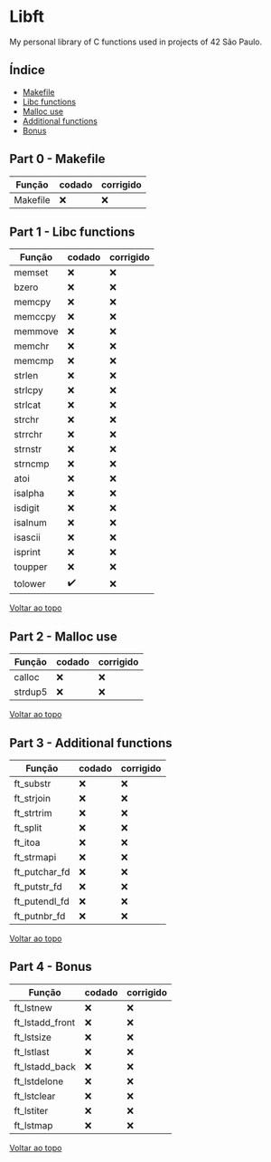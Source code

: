 # Libft
My personal library of C functions used in projects of 42 São Paulo.

<a id='indice'></a>
## Índice
- [Makefile](#part0)
- [Libc functions](#part1)
- [Malloc use](#part2)
- [Additional functions](#part3)
- [Bonus](#part4)

<!-- Feito ✔️ -->
<!-- Não Feito ❌ -->

<a id='part0'></a>
## Part 0 - Makefile

| Função | codado | corrigido |
| --- | --- | --- |
| Makefile | ❌ | ❌ |

<a id='part1'></a>
## Part 1 - Libc functions

| Função | codado | corrigido |
| --- | --- | --- |
| memset | ❌ | ❌ |
| bzero	| ❌ | ❌ |
| memcpy | ❌ | ❌ |
| memccpy | ❌ | ❌ |
| memmove | ❌ | ❌ |
| memchr | ❌ | ❌ |
| memcmp | ❌ | ❌ |
| strlen | ❌ | ❌ |
| strlcpy | ❌ | ❌ |
| strlcat | ❌ | ❌ |
| strchr | ❌ | ❌ |
| strrchr | ❌ | ❌ |
| strnstr | ❌ | ❌ |
| strncmp | ❌ | ❌ |
| atoi | ❌ | ❌ |
| isalpha | ❌ | ❌ |
| isdigit | ❌ | ❌ |
| isalnum | ❌ | ❌ |
| isascii | ❌ | ❌ |
| isprint | ❌ | ❌ |
| toupper | ❌ | ❌ |
| tolower | ✔️ | ❌ |

[Voltar ao topo](#indice)

<a id='part2'></a>
## Part 2 - Malloc use

| Função | codado | corrigido |
| --- | --- | --- |
| calloc | ❌ | ❌ |
| strdup5 | ❌ | ❌ |

[Voltar ao topo](#indice)

<a id='part3'></a>
## Part 3 - Additional functions

| Função | codado | corrigido |
| --- | --- | --- |
| ft_substr | ❌ | ❌ |
| ft_strjoin | ❌ | ❌ |
| ft_strtrim | ❌ | ❌ |
| ft_split | ❌ | ❌ |
| ft_itoa | ❌ | ❌ |
| ft_strmapi | ❌ | ❌ |
| ft_putchar_fd | ❌ | ❌ |
| ft_putstr_fd | ❌ | ❌ |
| ft_putendl_fd | ❌ | ❌ |
| ft_putnbr_fd | ❌ | ❌ |

[Voltar ao topo](#indice)

<a id='part4'></a>
## Part 4 - Bonus
| Função | codado | corrigido |
| --- | --- | --- |
| ft_lstnew | ❌ | ❌ | 
| ft_lstadd_front | ❌ | ❌ |
| ft_lstsize | ❌ | ❌ |
| ft_lstlast | ❌ | ❌ |
| ft_lstadd_back | ❌ | ❌ |
| ft_lstdelone | ❌ | ❌ |
| ft_lstclear | ❌ | ❌ |
| ft_lstiter | ❌ | ❌ |
| ft_lstmap	 | ❌ | ❌ |

[Voltar ao topo](#indice)